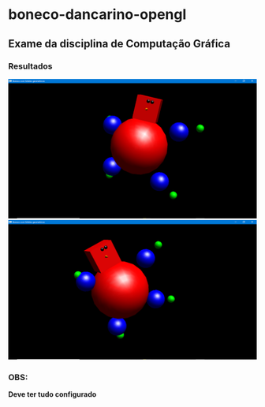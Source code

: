 # boneco-dancarino-opengl
## Exame da disciplina de Computação Gráfica

### Resultados
![ScreenShot](https://github.com/DagmarMpheio/boneco-dancarino-opengl/blob/main/Screenshot%20(140).png)
![ScreenShot](https://github.com/DagmarMpheio/boneco-dancarino-opengl/blob/main/Screenshot%20(141).png)

### OBS:
**Deve ter tudo configurado**
